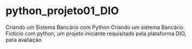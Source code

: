 # python_projeto01_DIO
 Criando um Sistema Bancário com Python
 Criando um sistema Bancário Ficticio com python, um projeto iniciante requisitado pela plataforma DIO, para avaliação
